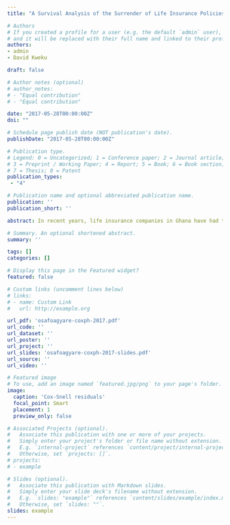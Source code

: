 ```yaml
---
title: "A Survival Analysis of the Surrender of Life Insurance Policies of Life Insurance Companies in Ghana"

# Authors
# If you created a profile for a user (e.g. the default `admin` user), write the username (folder name) here 
# and it will be replaced with their full name and linked to their profile.
authors:
- admin
- David Kweku

draft: false

# Author notes (optional)
# author_notes:
# - "Equal contribution"
# - "Equal contribution"

date: "2017-05-28T00:00:00Z"
doi: ""

# Schedule page publish date (NOT publication's date).
publishDate: "2017-05-28T00:00:00Z"

# Publication type.
# Legend: 0 = Uncategorized; 1 = Conference paper; 2 = Journal article;
# 3 = Preprint / Working Paper; 4 = Report; 5 = Book; 6 = Book section;
# 7 = Thesis; 8 = Patent
publication_types: 
 - "4"

# Publication name and optional abbreviated publication name.
publication: ''
publication_short: ''

abstract: In recent years, life insurance companies in Ghana have had to grapple with the challenge of policy surrenders, as the rate keeps increasing to unprecedented levels by the day, in spite of the increasing education and awareness to boost the insurance penetration rate, which is currently below two per cent (2%). The factors having significant effects on surrender of life policies, however, are company specific. This study was therefore conducted to estimate the prospect of a life policyholder surrendering, and to identify the factors having significant effects on this surrender in the life insurance companies. With regards to these study objectives, secondary data was obtained from the SIC Life from the period of 1st January, 1998 to 31st December 2016, constituting a data size of 73642 policyholders. The Kaplan-Meier estimates were computed for these data points to identify what time period experienced most surrender after which a Cox-Proportional Hazard(Cox-ph) was fitted to the data. Results indicated that at 5% level of significance, gender, income level, customer’s dissatisfaction with services provided, need for emergency fund, interest rate arbitrage and subscription onto new policies proved to have significant effect on policy surrender.

# Summary. An optional shortened abstract.
summary: ''

tags: []
categories: []

# Display this page in the Featured widget?
featured: false

# Custom links (uncomment lines below)
# links:
# - name: Custom Link
#   url: http://example.org

url_pdf: 'osafoagyare-coxph-2017.pdf'
url_code: ''
url_dataset: ''
url_poster: ''
url_project: ''
url_slides: 'osafoagyare-coxph-2017-slides.pdf'
url_source: ''
url_video: ''

# Featured image
# To use, add an image named `featured.jpg/png` to your page's folder. 
image:
  caption: 'Cox-Snell residuals'
  focal_point: Smart
  placement: 1
  preview_only: false

# Associated Projects (optional).
#   Associate this publication with one or more of your projects.
#   Simply enter your project's folder or file name without extension.
#   E.g. `internal-project` references `content/project/internal-project/index.md`.
#   Otherwise, set `projects: []`.
# projects:
# - example

# Slides (optional).
#   Associate this publication with Markdown slides.
#   Simply enter your slide deck's filename without extension.
#   E.g. `slides: "example"` references `content/slides/example/index.md`.
#   Otherwise, set `slides: ""`.
slides: example
---
```


